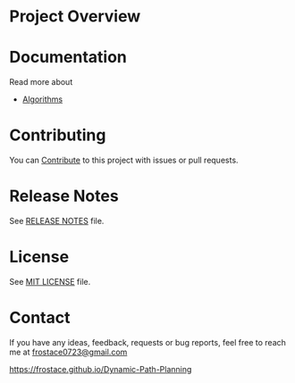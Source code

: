 # Project Overview



# Documentation

Read more about

  * [Algorithms](Algorithms/README.md)


# Contributing

You can [Contribute](docs/contributing.md) to this project with issues or pull requests.

# Release Notes

See [RELEASE NOTES](RELEASE_NOTES.md) file.

# License

See [MIT LICENSE](https://github.com/frostace/BinaryClassification/blob/master/LICENSE) file.

# Contact

If you have any ideas, feedback, requests or bug reports, feel free to reach me at
[frostace0723@gmail.com](mailto:frostace0723@gmail.com)


https://frostace.github.io/Dynamic-Path-Planning
